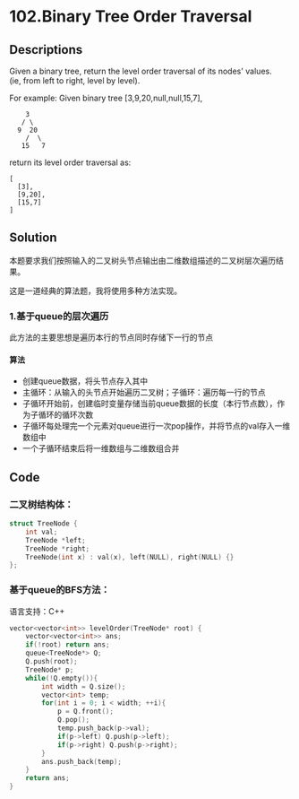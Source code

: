 # 102.Binary Tree Order Traversal
## Descriptions
Given a binary tree, return the level order traversal of its nodes' values. 
<br/>(ie, from left to right, level by level).

For example:
Given binary tree [3,9,20,null,null,15,7],
```
    3
   / \
  9  20
    /  \
   15   7
```
return its level order traversal as:
```
[
  [3],
  [9,20],
  [15,7]
]
```
## Solution
本题要求我们按照输入的二叉树头节点输出由二维数组描述的二叉树层次遍历结果。

这是一道经典的算法题，我将使用多种方法实现。

### 1.基于queue的层次遍历
此方法的主要思想是遍历本行的节点同时存储下一行的节点
#### 算法
- 创建queue数据，将头节点存入其中
- 主循环：从输入的头节点开始遍历二叉树；子循环：遍历每一行的节点
- 子循环开始前，创建临时变量存储当前queue数据的长度（本行节点数），作为子循环的循环次数
- 子循环每处理完一个元素对queue进行一次pop操作，并将节点的val存入一维数组中
- 一个子循环结束后将一维数组与二维数组合并


## Code

### 二叉树结构体：

```C++
struct TreeNode {
    int val;
    TreeNode *left;
    TreeNode *right;
    TreeNode(int x) : val(x), left(NULL), right(NULL) {}
};
```
### 基于queue的BFS方法：
语言支持：C++
```C++
vector<vector<int>> levelOrder(TreeNode* root) {
    vector<vector<int>> ans;
    if(!root) return ans;
    queue<TreeNode*> Q;
    Q.push(root);
    TreeNode* p;
    while(!Q.empty()){
        int width = Q.size();
        vector<int> temp;
        for(int i = 0; i < width; ++i){
            p = Q.front();
            Q.pop();
            temp.push_back(p->val);
            if(p->left) Q.push(p->left);
            if(p->right) Q.push(p->right);
        }
        ans.push_back(temp);
    }
    return ans;
}
```